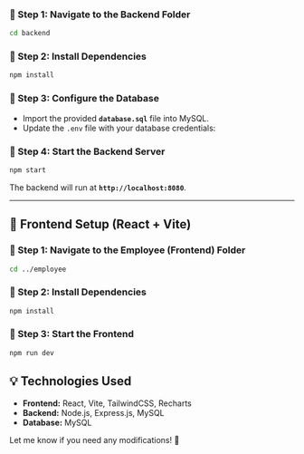### **🔹 Step 1: Navigate to the Backend Folder**
```sh
cd backend
```

### **🔹 Step 2: Install Dependencies**
```sh
npm install
```

### **🔹 Step 3: Configure the Database**
- Import the provided **`database.sql`** file into MySQL.
- Update the `.env` file with your database credentials:

### **🔹 Step 4: Start the Backend Server**
```sh
npm start
```
The backend will run at **`http://localhost:8080`**.

---

## **🎨 Frontend Setup (React + Vite)**

### **🔹 Step 1: Navigate to the Employee (Frontend) Folder**
```sh
cd ../employee
```

### **🔹 Step 2: Install Dependencies**
```sh
npm install
```

### **🔹 Step 3: Start the Frontend**
```sh
npm run dev
```

## **💡 Technologies Used**
- **Frontend:** React, Vite, TailwindCSS, Recharts
- **Backend:** Node.js, Express.js, MySQL
- **Database:** MySQL  


Let me know if you need any modifications! 🚀
